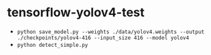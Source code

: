 # tensorflow-yolov4-test
  * `python save_model.py --weights ./data/yolov4.weights --output ./checkpoints/yolov4-416 --input_size 416 --model yolov4 `
  * `python detect_simple.py `

